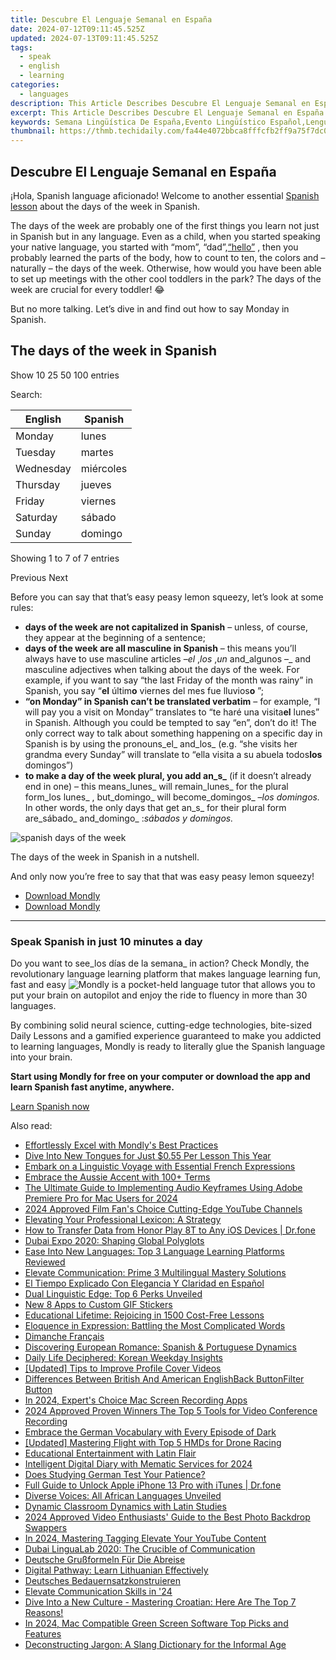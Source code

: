 ```yaml
---
title: Descubre El Lenguaje Semanal en España
date: 2024-07-12T09:11:45.525Z
updated: 2024-07-13T09:11:45.525Z
tags:
  - speak
  - english
  - learning
categories:
  - languages
description: This Article Describes Descubre El Lenguaje Semanal en España
excerpt: This Article Describes Descubre El Lenguaje Semanal en España
keywords: Semana Lingüística De España,Evento Lingüístico Español,Lenguaje Cultural De España,Cultura Lingüística Española,Dialectos De España,Lenguaje Actual en España,Evento Lingüístico De Semana en Madrid
thumbnail: https://thmb.techidaily.com/fa44e4072bbca8fffcfb2ff9a75f7dc0fad47a3e60bc93d2b05739fc57c6b83c.jpg
---
```


## Descubre El Lenguaje Semanal en España

 ¡Hola, Spanish language aficionado! Welcome to another essential [Spanish lesson](https://shop.mondly.com/affiliate.php?ACCOUNT=ATISTUDI&AFFILIATE=108875&PATH=https://www.mondly.com?AFFILIATE=108875) about the days of the week in Spanish.

 The days of the week are probably one of the first things you learn not just in Spanish but in any language. Even as a child, when you started speaking your native language, you started with “mom”, “dad”,[“hello”](https://shop.mondly.com/affiliate.php?ACCOUNT=ATISTUDI&AFFILIATE=108875&PATH=https://www.mondly.com?AFFILIATE=108875) , then you probably learned the parts of the body, how to count to ten, the colors and – naturally – the days of the week. Otherwise, how would you have been able to set up meetings with the other cool toddlers in the park? The days of the week are crucial for every toddler! 😂

 But no more talking. Let’s dive in and find out how to say Monday in Spanish.

## The days of the week in Spanish

 Show 10 25 50 100  entries

 Search:

| English   | Spanish   |
| --------- | --------- |
| Monday    | lunes     |
| Tuesday   | martes    |
| Wednesday | miércoles |
| Thursday  | jueves    |
| Friday    | viernes   |
| Saturday  | sábado    |
| Sunday    | domingo   |

 Showing 1 to 7 of 7 entries

 Previous  Next

 Before you can say that that’s easy peasy lemon squeezy, let’s look at some rules:

* **days of the week are not capitalized in Spanish** – unless, of course, they appear at the beginning of a sentence;
* **days of the week are all masculine in Spanish** – this means you’ll always have to use masculine articles –_el_ ,_los_ ,_un_ and_algunos –_ and masculine adjectives when talking about the days of the week. For example, if you want to say “the last Friday of the month was rainy” in Spanish, you say “**el** últim**o** viernes del mes fue lluvios**o** ”;
* **“on Monday” in Spanish can’t be translated verbatim** – for example, “I will pay you a visit on Monday” translates to “te haré una visita**el** lunes” in Spanish. Although you could be tempted to say “en”, don’t do it! The only correct way to talk about something happening on a specific day in Spanish is by using the pronouns_el_ and_los_ (e.g. “she visits her grandma every Sunday” will translate to “ella visita a su abuela todos**los** domingos”)
* **to make a day of the week plural, you add an_s_**  (if it doesn’t already end in one) – this means_lunes_ will remain_lunes_ for the plural form_los lunes_ , but_domingo_ will become_domingos_ –_los domingos._ In other words, the only days that get an_s_ for their plural form are_sábado_ and_domingo_ :_sábados y domingos._

![spanish days of the week](https://edge.mondly.com/blog/wp-content/uploads/2019/09/spanish-days-of-the-week.png "Monday To Domingo - Learn The Days Of The Week In Spanish 2")

 The days of the week in Spanish in a nutshell.

And only now you’re free to say that that was easy peasy lemon squeezy!

* [Download Mondly](https://www.facebook.com/sharer/sharer.php?u=https%3A%2F%2Fwww.mondly.com%2Fblog%2Fmonday-to-domingo-learn-the-days-of-the-week-in-spanish%2F&t=Monday+to+Domingo+%E2%80%93+Learn+the+Days+of+the+Week+in+Spanish "Share on Facebook")
* [Download Mondly](https://shop.mondly.com/affiliate.php?ACCOUNT=ATISTUDI&AFFILIATE=108875&PATH=https://www.mondly.com?AFFILIATE=108875)

---

### Speak Spanish in just 10 minutes a day

 Do you want to see_los días de la semana_ in action? Check Mondly, the revolutionary language learning platform that makes language learning fun, fast and easy ![Mondly](https://en.wikipedia.org/wiki/Mondly) is a pocket-held language tutor that allows you to put your brain on autopilot and enjoy the ride to fluency in more than 30 languages.

 By combining solid neural science, cutting-edge technologies, bite-sized Daily Lessons and a gamified experience guaranteed to make you addicted to learning languages, Mondly is ready to literally glue the Spanish language into your brain.

 **Start using Mondly for free on your computer or download the app and learn Spanish fast anytime, anywhere.**

[Learn Spanish now](https://adjt.mondly.com/5ixfg4k?campaign=blog-post-id-3378&fallback=https%3A%2F%2Fapp.mondly.com%3Futm%5Fmedium%3Dblog%5Fblog-post-id-3378%26utm%5Fsource%3Dblog-post-id-3378&redirect%5Fmacos=https%3A%2F%2Fapp.mondly.com%3Futm%5Fmedium%3Dblog%5Fblog-post-id-3378%26utm%5Fsource%3Dblog-post-id-3378&redirect%5Fandroid=https%3A%2F%2Fplay.google.com%2Fstore%2Fapps%2Fdetails%3Fid%3Dcom.atistudios.mondly.languages%3Futm%5Fmedium%3Dblog%5Fblog-post-id-3378%26utm%5Fsource%3Dblog-post-id-3378&redirect%5Fios=https%3A%2F%2Fapps.apple.com%2Fapp%2Fapple-store%2Fid987873536%3Fpt%3D78954800%26ct%3Dblog-post-id-3378%26mt%3D8 "Learn Spanish now")

<ins class="adsbygoogle"
     style="display:block"
     data-ad-format="autorelaxed"
     data-ad-client="ca-pub-7571918770474297"
     data-ad-slot="1223367746"></ins>



<ins class="adsbygoogle"
     style="display:block"
     data-ad-client="ca-pub-7571918770474297"
     data-ad-slot="8358498916"
     data-ad-format="auto"
     data-full-width-responsive="true"></ins>

<span class="atpl-alsoreadstyle">Also read:</span>
<div><ul>
<li><a href="https://mondly-stories.techidaily.com/effortlessly-excel-with-mondlys-best-practices/"><u>Effortlessly Excel with Mondly's Best Practices</u></a></li>
<li><a href="https://mondly-stories.techidaily.com/dive-into-new-tongues-for-just-055-per-lesson-this-year/"><u>Dive Into New Tongues for Just $0.55 Per Lesson This Year</u></a></li>
<li><a href="https://mondly-stories.techidaily.com/embark-on-a-linguistic-voyage-with-essential-french-expressions/"><u>Embark on a Linguistic Voyage with Essential French Expressions</u></a></li>
<li><a href="https://mondly-stories.techidaily.com/embrace-the-aussie-accent-with-100plus-terms/"><u>Embrace the Aussie Accent with 100+ Terms</u></a></li>
<li><a href="https://sound-tweaking.techidaily.com/the-ultimate-guide-to-implementing-audio-keyframes-using-adobe-premiere-pro-for-mac-users-for-2024/"><u>The Ultimate Guide to Implementing Audio Keyframes Using Adobe Premiere Pro for Mac Users for 2024</u></a></li>
<li><a href="https://youtube-help.techidaily.com/2024-approved-film-fans-choice-cutting-edge-youtube-channels/"><u>2024 Approved  Film Fan's Choice  Cutting-Edge YouTube Channels</u></a></li>
<li><a href="https://mondly-stories.techidaily.com/elevating-your-professional-lexicon-a-strategy/"><u>Elevating Your Professional Lexicon: A Strategy</u></a></li>
<li><a href="https://android-transfer.techidaily.com/how-to-transfer-data-from-honor-play-8t-to-any-ios-devices-drfone-by-drfone-transfer-from-android-transfer-from-android/"><u>How to Transfer Data from Honor Play 8T to Any iOS Devices | Dr.fone</u></a></li>
<li><a href="https://mondly-stories.techidaily.com/dubai-expo-2020-shaping-global-polyglots/"><u>Dubai Expo 2020: Shaping Global Polyglots</u></a></li>
<li><a href="https://mondly-stories.techidaily.com/ease-into-new-languages-top-3-language-learning-platforms-reviewed/"><u>Ease Into New Languages: Top 3 Language Learning Platforms Reviewed</u></a></li>
<li><a href="https://mondly-stories.techidaily.com/elevate-communication-prime-3-multilingual-mastery-solutions/"><u>Elevate Communication: Prime 3 Multilingual Mastery Solutions</u></a></li>
<li><a href="https://mondly-stories.techidaily.com/el-tiempo-explicado-con-elegancia-y-claridad-en-espanol/"><u>El Tiempo Explicado Con Elegancia Y Claridad en Español</u></a></li>
<li><a href="https://mondly-stories.techidaily.com/dual-linguistic-edge-top-6-perks-unveiled/"><u>Dual Linguistic Edge: Top 6 Perks Unveiled</u></a></li>
<li><a href="https://ai-editing-video.techidaily.com/new-8-apps-to-custom-gif-stickers/"><u>New 8 Apps to Custom GIF Stickers</u></a></li>
<li><a href="https://mondly-stories.techidaily.com/educational-lifetime-rejoicing-in-1500-cost-free-lessons/"><u>Educational Lifetime: Rejoicing in 1500 Cost-Free Lessons</u></a></li>
<li><a href="https://mondly-stories.techidaily.com/eloquence-in-expression-battling-the-most-complicated-words/"><u>Eloquence in Expression: Battling the Most Complicated Words</u></a></li>
<li><a href="https://mondly-stories.techidaily.com/dimanche-francais/"><u>Dimanche Français</u></a></li>
<li><a href="https://mondly-stories.techidaily.com/discovering-european-romance-spanish-and-portuguese-dynamics/"><u>Discovering European Romance: Spanish & Portuguese Dynamics</u></a></li>
<li><a href="https://mondly-stories.techidaily.com/daily-life-deciphered-korean-weekday-insights/"><u>Daily Life Deciphered: Korean Weekday Insights</u></a></li>
<li><a href="https://facebook-videos.techidaily.com/updated-tips-to-improve-profile-cover-videos/"><u>[Updated] Tips to Improve Profile Cover Videos</u></a></li>
<li><a href="https://mondly-stories.techidaily.com/differences-between-british-and-american-englishback-buttonfilter-button/"><u>Differences Between British And American EnglishBack ButtonFilter Button</u></a></li>
<li><a href="https://remote-screen-capture.techidaily.com/in-2024-experts-choice-mac-screen-recording-apps/"><u>In 2024, Expert's Choice  Mac Screen Recording Apps</u></a></li>
<li><a href="https://screen-activity-recording.techidaily.com/2024-approved-proven-winners-the-top-5-tools-for-video-conference-recording/"><u>2024 Approved  Proven Winners  The Top 5 Tools for Video Conference Recording</u></a></li>
<li><a href="https://mondly-stories.techidaily.com/embrace-the-german-vocabulary-with-every-episode-of-dark/"><u>Embrace the German Vocabulary with Every Episode of Dark</u></a></li>
<li><a href="https://extra-guidance.techidaily.com/updated-mastering-flight-with-top-5-hmds-for-drone-racing/"><u>[Updated] Mastering Flight with Top 5 HMDs for Drone Racing</u></a></li>
<li><a href="https://mondly-stories.techidaily.com/educational-entertainment-with-latin-flair/"><u>Educational Entertainment with Latin Flair</u></a></li>
<li><a href="https://extra-skills.techidaily.com/intelligent-digital-diary-with-mematic-services-for-2024/"><u>Intelligent Digital Diary with Mematic Services for 2024</u></a></li>
<li><a href="https://mondly-stories.techidaily.com/does-studying-german-test-your-patience/"><u>Does Studying German Test Your Patience?</u></a></li>
<li><a href="https://iphone-unlock.techidaily.com/full-guide-to-unlock-apple-iphone-13-pro-with-itunes-drfone-by-drfone-ios/"><u>Full Guide to Unlock Apple iPhone 13 Pro with iTunes | Dr.fone</u></a></li>
<li><a href="https://mondly-stories.techidaily.com/diverse-voices-all-african-languages-unveiled/"><u>Diverse Voices: All African Languages Unveiled</u></a></li>
<li><a href="https://mondly-stories.techidaily.com/dynamic-classroom-dynamics-with-latin-studies/"><u>Dynamic Classroom Dynamics with Latin Studies</u></a></li>
<li><a href="https://fox-blue.techidaily.com/2024-approved-video-enthusiasts-guide-to-the-best-photo-backdrop-swappers/"><u>2024 Approved  Video Enthusiasts' Guide to the Best Photo Backdrop Swappers</u></a></li>
<li><a href="https://youtube-stream.techidaily.com/in-2024-mastering-tagging-elevate-your-youtube-content/"><u>In 2024, Mastering Tagging  Elevate Your YouTube Content</u></a></li>
<li><a href="https://mondly-stories.techidaily.com/dubai-lingualab-2020-the-crucible-of-communication/"><u>Dubai LinguaLab 2020: The Crucible of Communication</u></a></li>
<li><a href="https://mondly-stories.techidaily.com/deutsche-grussformeln-fur-die-abreise/"><u>Deutsche Grußformeln Für Die Abreise</u></a></li>
<li><a href="https://mondly-stories.techidaily.com/digital-pathway-learn-lithuanian-effectively/"><u>Digital Pathway: Learn Lithuanian Effectively</u></a></li>
<li><a href="https://mondly-stories.techidaily.com/deutsches-bedauernsatzkonstruieren/"><u>Deutsches Bedauernsatzkonstruieren</u></a></li>
<li><a href="https://mondly-stories.techidaily.com/elevate-communication-skills-in-24/"><u>Elevate Communication Skills in '24</u></a></li>
<li><a href="https://mondly-stories.techidaily.com/dive-into-a-new-culture-mastering-croatian-here-are-the-top-7-reasons/"><u>Dive Into a New Culture - Mastering Croatian: Here Are The Top 7 Reasons!</u></a></li>
<li><a href="https://ai-video-apps.techidaily.com/in-2024-mac-compatible-green-screen-software-top-picks-and-features/"><u>In 2024, Mac Compatible Green Screen Software Top Picks and Features</u></a></li>
<li><a href="https://mondly-stories.techidaily.com/deconstructing-jargon-a-slang-dictionary-for-the-informal-age/"><u>Deconstructing Jargon: A Slang Dictionary for the Informal Age</u></a></li>
</ul></div>
